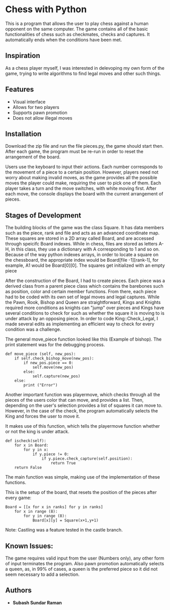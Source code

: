 # Chess with Python

This is a program that allows the user to play chess against a human opponent on the same computer. The game contains all of the basic functionalities of chess such as checkmates, checks and captures. It automatically ends when the conditions have been met. 

## Inspiration

As a chess player myself, I was interested in delevoping my own form of the game, trying to write algorithms to find legal moves and other such things. 

## Features

- Visual interface
- Allows for two players
- Supports pawn promotion
- Does not allow illegal moves

## Installation

Download the zip file and run the file pieces.py, the game should start then. After each game, the program must be re-run in order to reset the arrangement of the board. 

Users use the keyboard to input their actions. Each number corresponds to the movement of a piece to a certain position. However, players need not worry about making invalid moves, as the game provides all the possible moves the player could make, requiring the user to pick one of them. Each player takes a turn and the move switches, with white moving first. After each move, the console displays the board with the current arrangement of pieces.

## Stages of Development

The building blocks of the game was the class Square. It has data members such as the piece, rank and file and acts as an advanced coordinate map. These squares are stored in a 2D array called Board, and are accessed through speicifc Board indexes. While in chess, files are stored as letters A-H, in this class, they use a dictionary with A corresponding to 1 and so on. Because of the way python indexes arrays, in order to locate a square on the chessboard, the appropriate index would be Board[file -1][rank-1], for example, A1 would be Board[0][0]. The squares get initialized with an empty piece

After the construction of the Board, I had to create pieces. Each piece was a derived class from a parent piece class which contains the barebones such as position, color and certain member functions. From there, each piece had to be coded with its own set of legal moves and legal captures. While the Pawn, Rook, Bishop and Queen are straightforward, Kings and Knights required more conditions as knights can "jump" over pieces and Kings have several conditions to check for such as whether the square it is moving to is under attack by an opposing piece. In order to code King::Check_Legal, I made several edits as implementing an efficient way to check for every condition was a challenge. 

The general move_piece function looked like this (Example of bishop). The print statement was for the debugging process.

```
def move_piece (self, new_pos):
    if self.check_bishop_move(new_pos):
        if new_pos.piece == 0:
            self.move(new_pos)
        else:
            self.capture(new_pos)
    else:
        print ("Error")
```
Another important function was playermove, which checks through all the pieces of the users color that can move, and provides a list. Then, depending on the user's selection provides a list of squares it can move to. However, in the case of the check, the program automatically selects the King and forces the user to move it. 

It makes use of this function, which tells the playermove function whether or not the king is under attack. 

```
def ischeck(self):
    for x in Board:
        for y in x:
            if y.piece != 0:
                if y.piece.check_capture(self.position):
                    return True 
    return False

```
The main function was simple, making use of the implementation of these functions.  

This is the setup of the board, that resets the position of the pieces after every game:

```
Board = [[x for x in ranks] for y in ranks]
    for x in range (8):
        for y in range (8):
            Board[x][y] = Square(x+1,y+1)
```
Note: Castling was a feature tested in the castle branch. 

## Known Issues:

The game requires valid input from the user (Numbers only), any other form of input terminates the program. Also pawn promotion automatically selects a queen, as, in 99% of cases, a queen is the preferred piece so it did not seem necessary to add a selection.


## Authors

* **Subash Sundar Raman** 


